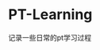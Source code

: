 


















































































































































































# PT-Learning
记录一些日常的pt学习过程
